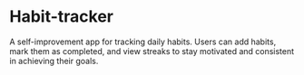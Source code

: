 # Habit-tracker
A self-improvement app for tracking daily habits. Users can add habits, mark them as completed, and view streaks to stay motivated and consistent in achieving their goals.
